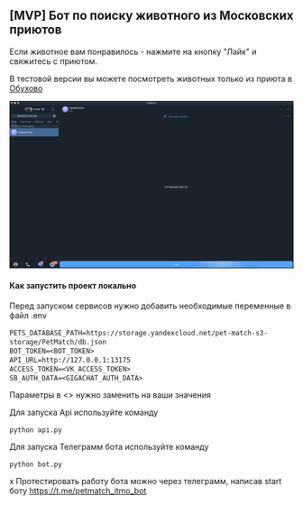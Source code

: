 ## [MVP] Бот по поиску животного из Московских приютов
Если животное вам понравилось - нажмите на кнопку "Лайк" и свяжитесь с приютом. 

В тестовой версии вы можете посмотреть животных только из приюта в [Обухово](https://newdomcat.ru/кошки/)

[![Смотрите video](demo.png)](demo.mp4)

#### Как запустить проект локально

Перед запуском сервисов нужно добавить необходимые переменные в файл .env
```
PETS_DATABASE_PATH=https://storage.yandexcloud.net/pet-match-s3-storage/PetMatch/db.json
BOT_TOKEN=<BOT_TOKEN>
API_URL=http://127.0.0.1:13175
ACCESS_TOKEN=<VK_ACCESS_TOKEN>
SB_AUTH_DATA=<GIGACHAT_AUTH_DATA>
```

Параметры в <> нужно заменить на ваши значения


Для запуска Api используйте команду 
```
python api.py
```

Для запуска Телеграмм бота используйте команду 
```
python bot.py
```
x
Протестировать работу бота можно через телеграмм, написав start боту https://t.me/petmatch_itmo_bot
